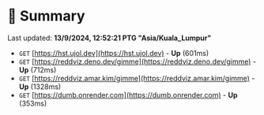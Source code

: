 # 📖 Summary
Last updated: **13/9/2024, 12:52:21 PTG "Asia/Kuala_Lumpur"**

- `GET` [https://hst.ujol.dev](https://hst.ujol.dev) - **Up** (601ms)
- `GET` [https://reddviz.deno.dev/gimme](https://reddviz.deno.dev/gimme) - **Up** (712ms)
- `GET` [https://reddviz.amar.kim/gimme](https://reddviz.amar.kim/gimme) - **Up** (1328ms)
- `GET` [https://dumb.onrender.com](https://dumb.onrender.com) - **Up** (353ms)
